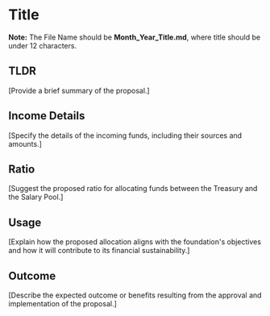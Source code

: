 # Title

**Note:** The File Name should be **Month_Year_Title.md**, where title should be under 12 characters.

## TLDR
[Provide a brief summary of the proposal.]

## Income Details
[Specify the details of the incoming funds, including their sources and amounts.]

## Ratio
[Suggest the proposed ratio for allocating funds between the Treasury and the Salary Pool.]

## Usage
[Explain how the proposed allocation aligns with the foundation's objectives and how it will contribute to its financial sustainability.]

## Outcome
[Describe the expected outcome or benefits resulting from the approval and implementation of the proposal.]